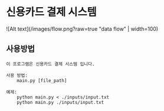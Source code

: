 # 신용카드 결제 시스템

![Alt text](/images/flow.png?raw=true "data flow" | width=100)

## 사용방법
```
이 프로그램은 신용카드 결제 시스템 입니다.

사용 방법:
    main.py [file_path]

예제:
    python main.py < ./inputs/input.txt
    python main.py ./inputs/input.txt
```
